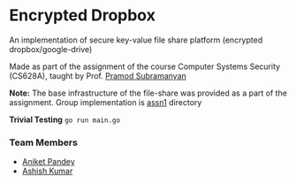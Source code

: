 # Encrypted Dropbox
An implementation of secure key-value file share platform (encrypted dropbox/google-drive)

Made as part of the assignment of the course Computer Systems Security (CS628A), taught by Prof. [Pramod Subramanyan](https://www.cse.iitk.ac.in/users/spramod/) 

**Note:** The base infrastructure of the file-share was provided as a part of the assignment. Group implementation is [assn1](./assn1) directory

**Trivial Testing**
`go run main.go`

### Team Members
* [Aniket Pandey](https://github.com/aniketp)
* [Ashish Kumar](https://github.com/aasis21)
